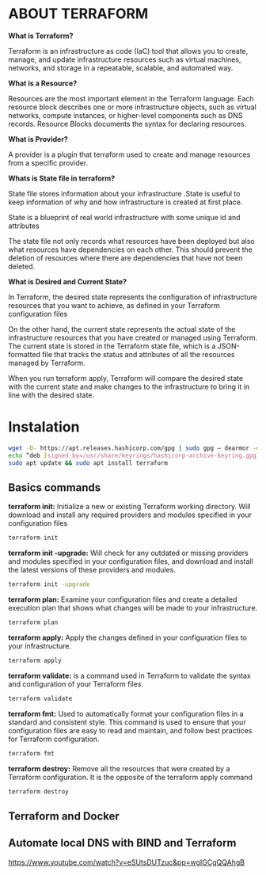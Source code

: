 # ABOUT TERRAFORM

**What is Terraform?**

Terraform is an infrastructure as code (IaC) tool that allows you to create, manage, and update infrastructure resources such as virtual machines, networks, and storage in a repeatable, scalable, and automated way.

**What is a Resource?**

Resources are the most important element in the Terraform language. Each resource block describes one or more infrastructure objects, such as virtual networks, compute instances, or higher-level components such as DNS records. Resource Blocks documents the syntax for declaring resources.

**What is Provider?**

A provider is a plugin that terraform used to create and manage resources from a specific provider.

**Whats is State file in terraform?**

State file stores information about your infrastructure .State is useful to keep information of why and how infrastructure is created at first place.

State is a blueprint of real world infrastructure with some unique id and attributes

The state file not only records what resources have been deployed but also what resources have dependencies on each other. This should prevent the deletion of resources where there are dependencies that have not been deleted.

**What is Desired and Current State?**

In Terraform, the desired state represents the configuration of infrastructure resources that you want to achieve, as defined in your Terraform configuration files

On the other hand, the current state represents the actual state of the infrastructure resources that you have created or managed using Terraform. The current state is stored in the Terraform state file, which is a JSON-formatted file that tracks the status and attributes of all the resources managed by Terraform.

When you run terraform apply, Terraform will compare the desired state with the current state and make changes to the infrastructure to bring it in line with the desired state.


# Instalation

```bash
wget -O- https://apt.releases.hashicorp.com/gpg | sudo gpg — dearmor -o /usr/share/keyrings/hashicorp-archive-keyring.gpg
echo “deb [signed-by=/usr/share/keyrings/hashicorp-archive-keyring.gpg] https://apt.releases.hashicorp.com $(lsb_release -cs) main” | sudo tee /etc/apt/sources.list.d/hashicorp.list
sudo apt update && sudo apt install terraform
```
## Basics commands

**terraform init:** Initialize a new or existing Terraform working directory. Will download and install any required providers and modules specified in your configuration files

```bash
terraform init
```

**terraform init -upgrade:** Will check for any outdated or missing providers and modules specified in your configuration files, and download and install the latest versions of these providers and modules. 

```bash
terraform init -upgrade
```

**terraform plan:** Examine your configuration files and create a detailed execution plan that shows what changes will be made to your infrastructure. 

```bash
terraform plan
```

**terraform apply:** Apply the changes defined in your configuration files to your infrastructure.

```bash
terraform apply
```

**terraform validate:** is a command used in Terraform to validate the syntax and configuration of your Terraform files. 

```bash
terraform validate
```

**terraform fmt:** Used to automatically format your configuration files in a standard and consistent style. This command is used to ensure that your configuration files are easy to read and maintain, and follow best practices for Terraform configuration.

```bash
terraform fmt
```

**terraform destroy:** Remove all the resources that were created by a Terraform configuration. It is the opposite of the terraform apply command

```bash
terraform destroy
```

## Terraform and Docker

## Automate local DNS with BIND and Terraform

https://www.youtube.com/watch?v=eSUtsDUTzuc&pp=wgIGCgQQAhgB